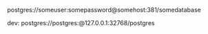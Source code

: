 
postgres://someuser:somepassword@somehost:381/somedatabase

dev:
postgres://postgres:@127.0.0.1:32768/postgres
